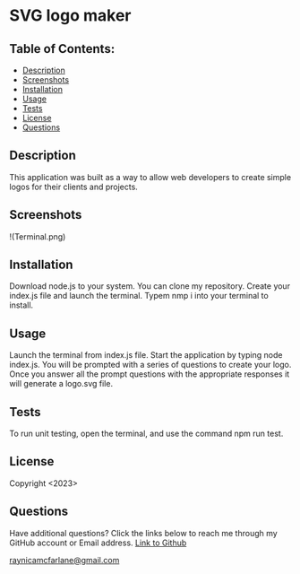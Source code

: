 # SVG logo maker
 
## Table of Contents:
  - [Description](#description)
  - [Screenshots](#screenshots)
  - [Installation](#installation)
  - [Usage](#usage)
  - [Tests](#tests)
  - [License](#license)
  - [Questions](#questions)

## Description
This application was built as a way to allow web developers to create simple logos for their clients and projects.

## Screenshots
!(Terminal.png)

## Installation
Download node.js to your system. You can clone my repository. Create your index.js file and launch the terminal. Typem nmp i into your terminal to install. 

## Usage 
Launch the terminal from index.js file. Start the application by typing node index.js. You will be prompted with a series of questions to create your logo. Once you answer all the prompt questions with the appropriate responses it will generate a logo.svg file.

## Tests
To run unit testing, open the terminal, and use the command npm run test.

## License
Copyright <2023> <Raynica McFarlane>


## Questions

Have additional questions? Click the links below to reach me through my GitHub account or Email address.
[Link to Github](https://github.com/raymcfarlane)

<a href="mailto:raynicamcfarlane@gmail.com">raynicamcfarlane@gmail.com</a>
